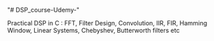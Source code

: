 "# DSP_course-Udemy-" 

Practical DSP in C : FFT, Filter Design, Convolution, IIR, FIR, Hamming Window,
					 Linear Systems, Chebyshev, Butterworth filters etc


